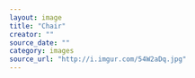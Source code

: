 ```yaml
---
layout: image
title: "Chair"
creator: ""
source_date: ""
category: images
source_url: "http://i.imgur.com/54W2aDq.jpg"
---
```

